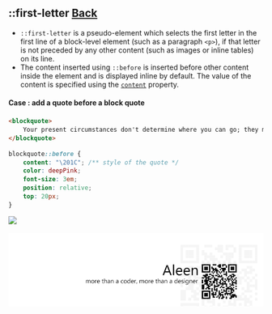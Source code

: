 ## ::first-letter [**Back**](./../pseudoClass.md)

- `::first-letter` is a pseudo-element which selects the first letter in the first line of a block-level element (such as a paragraph `<p>`), if that letter is not preceded by any other content (such as images or inline tables) on its line.
- The content inserted using `::before` is inserted before other content inside the element and is displayed inline by default. The value of the content is specified using the [`content`]() property.

#### Case : add a quote before a block quote

```html
<blockquote>
    Your present circumstances don't determine where you can go; they merely determine where you start.—Nido Qubein
</blockquote>
```

```css
blockquote::before {
    content: "\201C"; /** style of the quote */
    color: deepPink;
    font-size: 3em;
    position: relative;
    top: 20px;
}
```

<img src="./inspecting-before.png">

<a href="http://aleen42.github.io/" target="_blank" ><img src="./../../../pic/tail.gif"></a>